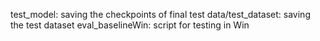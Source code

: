 test_model: saving the checkpoints of final test
data/test_dataset: saving the test dataset
eval_baselineWin: script for testing in Win